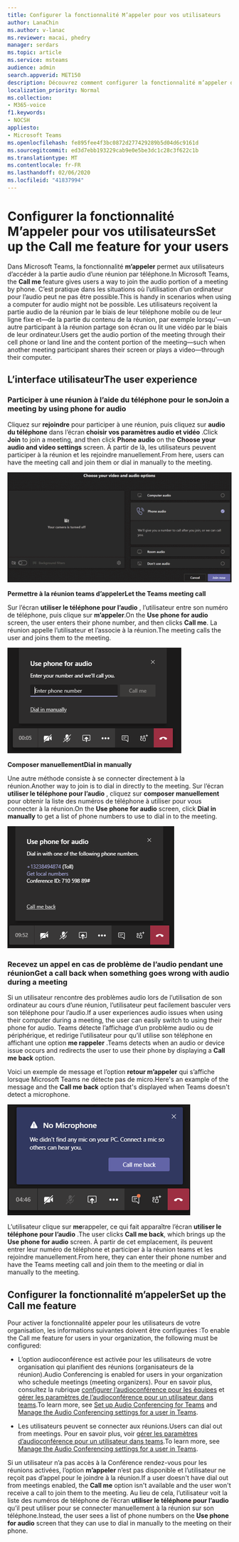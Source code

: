 ```yaml
---
title: Configurer la fonctionnalité M’appeler pour vos utilisateurs
author: LanaChin
ms.author: v-lanac
ms.reviewer: macai, phedry
manager: serdars
ms.topic: article
ms.service: msteams
audience: admin
search.appverid: MET150
description: Découvrez comment configurer la fonctionnalité m’appeler dans teams pour permettre aux utilisateurs d’accéder à la partie audio par téléphone dans les cas où l’utilisation de leur ordinateur pour l’audio peut ne pas être possible.
localization_priority: Normal
ms.collection:
- M365-voice
f1.keywords:
- NOCSH
appliesto:
- Microsoft Teams
ms.openlocfilehash: fe895fee4f3bc0872d277429289b5d04d6c9161d
ms.sourcegitcommit: ed3d7ebb193229cab9e0e5be3dc1c28c3f622c1b
ms.translationtype: MT
ms.contentlocale: fr-FR
ms.lasthandoff: 02/06/2020
ms.locfileid: "41837994"
---
```

# <a name="set-up-the-call-me-feature-for-your-users"></a><span data-ttu-id="eb0cb-103">Configurer la fonctionnalité M’appeler pour vos utilisateurs</span><span class="sxs-lookup"><span data-stu-id="eb0cb-103">Set up the Call me feature for your users</span></span>

<span data-ttu-id="eb0cb-104">Dans Microsoft Teams, la fonctionnalité **m’appeler** permet aux utilisateurs d’accéder à la partie audio d’une réunion par téléphone.</span><span class="sxs-lookup"><span data-stu-id="eb0cb-104">In Microsoft Teams, the **Call me** feature gives users a way to join the audio portion of a meeting by phone.</span></span> <span data-ttu-id="eb0cb-105">C’est pratique dans les situations où l’utilisation d’un ordinateur pour l’audio peut ne pas être possible.</span><span class="sxs-lookup"><span data-stu-id="eb0cb-105">This is handy in scenarios when using a computer for audio might not be possible.</span></span> <span data-ttu-id="eb0cb-106">Les utilisateurs reçoivent la partie audio de la réunion par le biais de leur téléphone mobile ou de leur ligne fixe et&mdash;de la partie du contenu de la réunion, par exemple lorsqu'&mdash;un autre participant à la réunion partage son écran ou lit une vidéo par le biais de leur ordinateur.</span><span class="sxs-lookup"><span data-stu-id="eb0cb-106">Users get the audio portion of the meeting through their cell phone or land line and the content portion of the meeting&mdash;such when another meeting participant shares their screen or plays a video&mdash;through their computer.</span></span>

## <a name="the-user-experience"></a><span data-ttu-id="eb0cb-107">L’interface utilisateur</span><span class="sxs-lookup"><span data-stu-id="eb0cb-107">The user experience</span></span>

### <a name="join-a-meeting-by-using-phone-for-audio"></a><span data-ttu-id="eb0cb-108">Participer à une réunion à l’aide du téléphone pour le son</span><span class="sxs-lookup"><span data-stu-id="eb0cb-108">Join a meeting by using phone for audio</span></span>

<span data-ttu-id="eb0cb-109">Cliquez sur **rejoindre** pour participer à une réunion, puis cliquez sur **audio du téléphone** dans l’écran **choisir vos paramètres audio et vidéo** .</span><span class="sxs-lookup"><span data-stu-id="eb0cb-109">Click **Join** to join a meeting, and then click **Phone audio** on the  **Choose your audio and video settings** screen.</span></span> <span data-ttu-id="eb0cb-110">À partir de là, les utilisateurs peuvent participer à la réunion et les rejoindre manuellement.</span><span class="sxs-lookup"><span data-stu-id="eb0cb-110">From here, users can have the meeting call and join them or dial in manually to the meeting.</span></span>

![Capture d’écran de l’option audio du téléphone](media/set-up-the-call-me-feature-for-your-users-phone-audio.png)

<span data-ttu-id="eb0cb-112">**Permettre à la réunion teams d’appeler**</span><span class="sxs-lookup"><span data-stu-id="eb0cb-112">**Let the Teams meeting call**</span></span>

<span data-ttu-id="eb0cb-113">Sur l’écran **utiliser le téléphone pour l’audio** , l’utilisateur entre son numéro de téléphone, puis clique sur **m’appeler**.</span><span class="sxs-lookup"><span data-stu-id="eb0cb-113">On the **Use phone for audio** screen, the user enters their phone number, and then clicks **Call me**.</span></span> <span data-ttu-id="eb0cb-114">La réunion appelle l’utilisateur et l’associe à la réunion.</span><span class="sxs-lookup"><span data-stu-id="eb0cb-114">The meeting calls the user and joins them to the meeting.</span></span>

![Capture d’écran de l’option m’appeler sur l’écran utiliser le téléphone pour l’audio](media/set-up-the-call-me-feature-for-your-users-call-me.png)

<span data-ttu-id="eb0cb-116">**Composer manuellement**</span><span class="sxs-lookup"><span data-stu-id="eb0cb-116">**Dial in manually**</span></span>

<span data-ttu-id="eb0cb-117">Une autre méthode consiste à se connecter directement à la réunion.</span><span class="sxs-lookup"><span data-stu-id="eb0cb-117">Another way to join is to dial in directly to the meeting.</span></span> <span data-ttu-id="eb0cb-118">Sur l’écran **utiliser le téléphone pour l’audio** , cliquez sur **composer manuellement** pour obtenir la liste des numéros de téléphone à utiliser pour vous connecter à la réunion.</span><span class="sxs-lookup"><span data-stu-id="eb0cb-118">On the **Use phone for audio** screen, click **Dial in manually** to get a list of phone numbers to use to dial in to the meeting.</span></span>

![Capture d’écran de l’option composer en manuel](media/set-up-the-call-me-feature-for-your-users-dial-in.png)

### <a name="get-a-call-back-when-something-goes-wrong-with-audio-during-a-meeting"></a><span data-ttu-id="eb0cb-120">Recevez un appel en cas de problème de l’audio pendant une réunion</span><span class="sxs-lookup"><span data-stu-id="eb0cb-120">Get a call back when something goes wrong with audio during a meeting</span></span>

<span data-ttu-id="eb0cb-121">Si un utilisateur rencontre des problèmes audio lors de l’utilisation de son ordinateur au cours d’une réunion, l’utilisateur peut facilement basculer vers son téléphone pour l’audio.</span><span class="sxs-lookup"><span data-stu-id="eb0cb-121">If a user experiences audio issues when using their computer during a meeting, the user can easily switch to using their phone for audio.</span></span> <span data-ttu-id="eb0cb-122">Teams détecte l’affichage d’un problème audio ou de périphérique, et redirige l’utilisateur pour qu’il utilise son téléphone en affichant une option **me rappeler** .</span><span class="sxs-lookup"><span data-stu-id="eb0cb-122">Teams detects when an audio or device issue occurs and redirects the user to use their phone by displaying a **Call me back** option.</span></span>

<span data-ttu-id="eb0cb-123">Voici un exemple de message et l’option **retour m’appeler** qui s’affiche lorsque Microsoft Teams ne détecte pas de micro.</span><span class="sxs-lookup"><span data-stu-id="eb0cb-123">Here's an example of the message and the **Call me back** option that's displayed when Teams doesn't detect a microphone.</span></span>

![Capture d’écran de l’option me rappeler](media/set-up-the-call-me-feature-for-your-users-no-mic.PNG)

<span data-ttu-id="eb0cb-125">L’utilisateur clique sur **me**rappeler, ce qui fait apparaître l’écran **utiliser le téléphone pour l’audio** .</span><span class="sxs-lookup"><span data-stu-id="eb0cb-125">The user clicks **Call me back**, which brings up the **Use phone for audio** screen.</span></span> <span data-ttu-id="eb0cb-126">À partir de cet emplacement, ils peuvent entrer leur numéro de téléphone et participer à la réunion teams et les rejoindre manuellement.</span><span class="sxs-lookup"><span data-stu-id="eb0cb-126">From here, they can enter their phone number and have the Teams meeting call and join them to the meeting or dial in manually to the meeting.</span></span>

## <a name="set-up-the-call-me-feature"></a><span data-ttu-id="eb0cb-127">Configurer la fonctionnalité m’appeler</span><span class="sxs-lookup"><span data-stu-id="eb0cb-127">Set up the Call me feature</span></span>

<span data-ttu-id="eb0cb-128">Pour activer la fonctionnalité appeler pour les utilisateurs de votre organisation, les informations suivantes doivent être configurées :</span><span class="sxs-lookup"><span data-stu-id="eb0cb-128">To enable the Call me feature for users in your organization, the following must be configured:</span></span>

- <span data-ttu-id="eb0cb-129">L’option audioconférence est activée pour les utilisateurs de votre organisation qui planifient des réunions (organisateurs de la réunion).</span><span class="sxs-lookup"><span data-stu-id="eb0cb-129">Audio Conferencing is enabled for users in your organization who schedule meetings (meeting organizers).</span></span> <span data-ttu-id="eb0cb-130">Pour en savoir plus, consultez la rubrique [configurer l’audioconférence pour les équipes](set-up-audio-conferencing-in-teams.md) et [gérer les paramètres de l’audioconférence pour un utilisateur dans teams](manage-the-audio-conferencing-settings-for-a-user-in-teams.md).</span><span class="sxs-lookup"><span data-stu-id="eb0cb-130">To learn more, see [Set up Audio Conferencing for Teams](set-up-audio-conferencing-in-teams.md) and [Manage the Audio Conferencing settings for a user in Teams](manage-the-audio-conferencing-settings-for-a-user-in-teams.md).</span></span>

- <span data-ttu-id="eb0cb-131">Les utilisateurs peuvent se connecter aux réunions.</span><span class="sxs-lookup"><span data-stu-id="eb0cb-131">Users can dial out from meetings.</span></span> <span data-ttu-id="eb0cb-132">Pour en savoir plus, voir [gérer les paramètres d’audioconférence pour un utilisateur dans teams](manage-the-audio-conferencing-settings-for-a-user-in-teams.md).</span><span class="sxs-lookup"><span data-stu-id="eb0cb-132">To learn more, see [Manage the Audio Conferencing settings for a user in Teams](manage-the-audio-conferencing-settings-for-a-user-in-teams.md).</span></span>

<span data-ttu-id="eb0cb-133">Si un utilisateur n’a pas accès à la Conférence rendez-vous pour les réunions activées, l’option **m’appeler** n’est pas disponible et l’utilisateur ne reçoit pas d’appel pour le joindre à la réunion.</span><span class="sxs-lookup"><span data-stu-id="eb0cb-133">If a user doesn't have dial out from meetings enabled, the **Call me** option isn't available and the user won't receive a call to join them to the meeting.</span></span> <span data-ttu-id="eb0cb-134">Au lieu de cela, l’utilisateur voit la liste des numéros de téléphone de l’écran **utiliser le téléphone pour l’audio** qu’il peut utiliser pour se connecter manuellement à la réunion sur son téléphone.</span><span class="sxs-lookup"><span data-stu-id="eb0cb-134">Instead, the user sees a list of phone numbers on the **Use phone for audio** screen that they can use to dial in manually to the meeting on their phone.</span></span>
